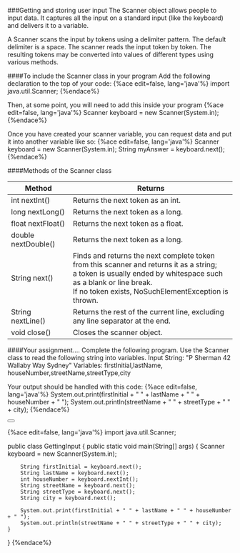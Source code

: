 <!-- djw:done --> 
<!-- ajh:done I am concerned that this topic is weak... -->
 ###Getting and storing user input 
The Scanner object allows people to input data. It captures all the input on a standard input (like the keyboard) and delivers it to a variable.  
  
A Scanner scans the input by tokens using a delimiter pattern. The default delimiter is a space. The scanner reads the input token by token. The resulting tokens may be converted into values of different types using various methods. 

####To include the Scanner class in your program 
Add the following declaration to the top of your code: 
{%ace edit=false, lang='java'%}
import java.util.Scanner; 
{%endace%}
  
Then, at some point, you will need to add this inside your program 
{%ace edit=false, lang='java'%}
Scanner keyboard = new Scanner(System.in);
{%endace%}

Once you have created your scanner variable, you can request data and put it into another variable like so:
{%ace edit=false, lang='java'%}
Scanner keyboard = new Scanner(System.in);
String myAnswer = keyboard.next();
{%endace%}

 ####Methods of the Scanner class 
  

|**Method**|**Returns**| 
|-|-| 
|int nextInt()|Returns the next token as an int. | 
|long nextLong()|Returns the next token as a long.| 
|float nextFloat()|Returns the next token as a float.|  
|double nextDouble()|Returns the next token as a long.|  
|String next()|Finds and returns the next complete token<br>from this scanner and returns it as a string;<br>a token is usually ended by whitespace such as a blank or line break.<br>If no token exists, NoSuchElementException is thrown.| 
|String nextLine()|Returns the rest of the current line, excluding any line separator at the end.| 
|void close()|Closes the scanner object. 

####Your assignment....
Complete the following  program. Use the Scanner class to read the following string into variables. 
Input String: "P Sherman 42 Wallaby Way Sydney"
Variables: firstInitial,lastName, houseNumber,streetName,streetType,city

Your output should be handled with this code:
{%ace edit=false, lang='java'%}
System.out.print(firstInitial + " " + lastName + " " + houseNumber + " ");
System.out.println(streetName + " " + streetType + " " + city);
{%endace%}
 
 
<button class="section" target="section1" show="Sample Answer" hide="Hide Answer"></button>

<!--sec data-title="Answer" data-id="section1" data-show=false ces-->
{%ace edit=false, lang='java'%}
import java.util.Scanner;

public class GettingInput {
	public static void main(String[] args) {
		Scanner keyboard = new Scanner(System.in);
		
		String firstInitial = keyboard.next();
		String lastName = keyboard.next();
		int houseNumber = keyboard.nextInt();
		String streetName = keyboard.next();
		String streetType = keyboard.next();
		String city = keyboard.next();
		
		System.out.print(firstInitial + " " + lastName + " " + houseNumber + " ");
		System.out.println(streetName + " " + streetType + " " + city);
	}
}
{%endace%}
<!--endsec-->
 